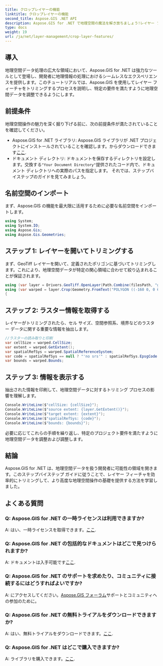 ```yaml
---
title: クロップレイヤーの機能
linktitle: クロップレイヤーの機能
second_title: Aspose.GIS .NET API
description: Aspose.GIS for .NET で地理空間の魔法を解き放ちましょう!レイヤー フィーチャを簡単にトリミングします。今すぐ無料トライアルをダウンロードしてください。 #Aspose #GIS #地理空間
type: docs
weight: 19
url: /ja/net/layer-management/crop-layer-features/
---
```

## 導入
地理空間データ処理の広大な領域において、Aspose.GIS for .NET は強力なツールとして登場し、開発者に地理情報の処理におけるシームレスなエクスペリエンスを提供します。このチュートリアルでは、Aspose.GIS を使用してレイヤー フィーチャをトリミングするプロセスを説明し、特定の要件を満たすように地理空間データを調整できるようにします。
## 前提条件
地理空間操作の魅力を深く掘り下げる前に、次の前提条件が満たされていることを確認してください。
-  Aspose.GIS for .NET ライブラリ: Aspose.GIS ライブラリが .NET プロジェクトにインストールされていることを確認します。からダウンロードできます[ここ](https://releases.aspose.com/gis/net/).
- ドキュメント ディレクトリ: ドキュメントを保存するディレクトリを設定します。交換する`"Your Document Directory"`提供されたコード内で、ドキュメント ディレクトリへの実際のパスを指定します。
それでは、ステップバイステップのガイドを見てみましょう。
## 名前空間のインポート
まず、Aspose.GIS の機能を最大限に活用するために必要な名前空間をインポートします。
```csharp
using System;
using System.IO;
using Aspose.Gis;
using Aspose.Gis.Geometries;
```
## ステップ 1: レイヤーを開いてトリミングする
まず、GeoTiff レイヤーを開いて、定義されたポリゴンに基づいてトリミングします。これにより、地理空間データが特定の関心領域に合わせて絞り込まれることが保証されます。
```csharp
using (var layer = Drivers.GeoTiff.OpenLayer(Path.Combine(filesPath, "geodetic_world.tif")))
using (var warped = layer.Crop(Geometry.FromText("POLYGON ((-160 0, 0 60, 160 0, 0 -160, -160 0))")))
{
```
## ステップ 2: ラスター情報を取得する
レイヤーがトリミングされたら、セル サイズ、空間参照系、境界などのラスター データに関する重要な情報を抽出します。
```csharp
//ラスターの読み取りと印刷
var cellSize = warped.CellSize;
var extent = warped.GetExtent();
var spatialRefSys = warped.SpatialReferenceSystem;
var code = spatialRefSys == null ? "'no srs'" : spatialRefSys.EpsgCode.ToString();
var bounds = warped.Bounds;
```
## ステップ 3: 情報を表示する
抽出された情報を印刷して、地理空間データに対するトリミング プロセスの影響を理解します。
```csharp
Console.WriteLine($"cellSize: {cellSize}");
Console.WriteLine($"source extent: {layer.GetExtent()}");
Console.WriteLine($"target extent: {extent}");
Console.WriteLine($"spatialRefSys: {code}");
Console.WriteLine($"bounds: {bounds}");
```
必要に応じてこれらの手順を繰り返し、特定のプロジェクト要件を満たすように地理空間データを調整および調整します。
## 結論
Aspose.GIS for .NET は、地理空間データを扱う開発者に可能性の領域を開きます。このステップバイステップ ガイドに従うことで、レイヤー フィーチャを効率的にトリミングして、より高度な地理空間操作の基礎を提供する方法を学習しました。
## よくある質問
### Q: Aspose.GIS for .NET の一時ライセンスは利用できますか?
 A: はい、一時ライセンスを取得できます。[ここ](https://purchase.aspose.com/temporary-license/).
### Q: Aspose.GIS for .NET の包括的なドキュメントはどこで見つけられますか?
 A: ドキュメントは入手可能です[ここ](https://reference.aspose.com/gis/net/).
### Q: Aspose.GIS for .NET のサポートを求めたり、コミュニティに接続するにはどうすればよいですか?
 A: にアクセスしてください。[Aspose.GIS フォーラム](https://forum.aspose.com/c/gis/33)サポートとコミュニティへの参加のために。
### Q: Aspose.GIS for .NET の無料トライアルをダウンロードできますか?
 A: はい、無料トライアルをダウンロードできます。[ここ](https://releases.aspose.com/).
### Q: Aspose.GIS for .NET はどこで購入できますか?
 A: ライブラリを購入できます。[ここ](https://purchase.aspose.com/buy).